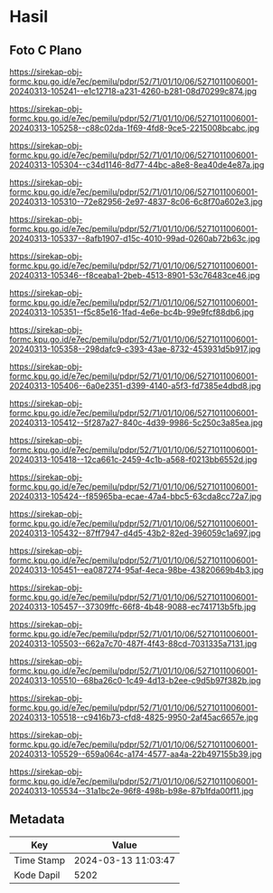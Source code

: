 # Hasil

## Foto C Plano

https://sirekap-obj-formc.kpu.go.id/e7ec/pemilu/pdpr/52/71/01/10/06/5271011006001-20240313-105241--e1c12718-a231-4260-b281-08d70299c874.jpg

https://sirekap-obj-formc.kpu.go.id/e7ec/pemilu/pdpr/52/71/01/10/06/5271011006001-20240313-105258--c88c02da-1f69-4fd8-9ce5-2215008bcabc.jpg

https://sirekap-obj-formc.kpu.go.id/e7ec/pemilu/pdpr/52/71/01/10/06/5271011006001-20240313-105304--c34d1146-8d77-44bc-a8e8-8ea40de4e87a.jpg

https://sirekap-obj-formc.kpu.go.id/e7ec/pemilu/pdpr/52/71/01/10/06/5271011006001-20240313-105310--72e82956-2e97-4837-8c06-6c8f70a602e3.jpg

https://sirekap-obj-formc.kpu.go.id/e7ec/pemilu/pdpr/52/71/01/10/06/5271011006001-20240313-105337--8afb1907-d15c-4010-99ad-0260ab72b63c.jpg

https://sirekap-obj-formc.kpu.go.id/e7ec/pemilu/pdpr/52/71/01/10/06/5271011006001-20240313-105346--f8ceaba1-2beb-4513-8901-53c76483ce46.jpg

https://sirekap-obj-formc.kpu.go.id/e7ec/pemilu/pdpr/52/71/01/10/06/5271011006001-20240313-105351--f5c85e16-1fad-4e6e-bc4b-99e9fcf88db6.jpg

https://sirekap-obj-formc.kpu.go.id/e7ec/pemilu/pdpr/52/71/01/10/06/5271011006001-20240313-105358--298dafc9-c393-43ae-8732-453931d5b917.jpg

https://sirekap-obj-formc.kpu.go.id/e7ec/pemilu/pdpr/52/71/01/10/06/5271011006001-20240313-105406--6a0e2351-d399-4140-a5f3-fd7385e4dbd8.jpg

https://sirekap-obj-formc.kpu.go.id/e7ec/pemilu/pdpr/52/71/01/10/06/5271011006001-20240313-105412--5f287a27-840c-4d39-9986-5c250c3a85ea.jpg

https://sirekap-obj-formc.kpu.go.id/e7ec/pemilu/pdpr/52/71/01/10/06/5271011006001-20240313-105418--12ca661c-2459-4c1b-a568-f0213bb6552d.jpg

https://sirekap-obj-formc.kpu.go.id/e7ec/pemilu/pdpr/52/71/01/10/06/5271011006001-20240313-105424--f85965ba-ecae-47a4-bbc5-63cda8cc72a7.jpg

https://sirekap-obj-formc.kpu.go.id/e7ec/pemilu/pdpr/52/71/01/10/06/5271011006001-20240313-105432--87ff7947-d4d5-43b2-82ed-396059c1a697.jpg

https://sirekap-obj-formc.kpu.go.id/e7ec/pemilu/pdpr/52/71/01/10/06/5271011006001-20240313-105451--ea087274-95af-4eca-98be-43820669b4b3.jpg

https://sirekap-obj-formc.kpu.go.id/e7ec/pemilu/pdpr/52/71/01/10/06/5271011006001-20240313-105457--37309ffc-66f8-4b48-9088-ec741713b5fb.jpg

https://sirekap-obj-formc.kpu.go.id/e7ec/pemilu/pdpr/52/71/01/10/06/5271011006001-20240313-105503--662a7c70-487f-4f43-88cd-7031335a7131.jpg

https://sirekap-obj-formc.kpu.go.id/e7ec/pemilu/pdpr/52/71/01/10/06/5271011006001-20240313-105510--68ba26c0-1c49-4d13-b2ee-c9d5b97f382b.jpg

https://sirekap-obj-formc.kpu.go.id/e7ec/pemilu/pdpr/52/71/01/10/06/5271011006001-20240313-105518--c9416b73-cfd8-4825-9950-2af45ac6657e.jpg

https://sirekap-obj-formc.kpu.go.id/e7ec/pemilu/pdpr/52/71/01/10/06/5271011006001-20240313-105529--659a064c-a174-4577-aa4a-22b497155b39.jpg

https://sirekap-obj-formc.kpu.go.id/e7ec/pemilu/pdpr/52/71/01/10/06/5271011006001-20240313-105534--31a1bc2e-96f8-498b-b98e-87b1fda00f11.jpg


## Metadata

| Key        | Value               |
| ---------- | ------------------- |
| Time Stamp | 2024-03-13 11:03:47 |
| Kode Dapil | 5202                |



